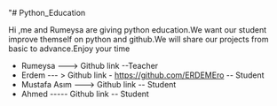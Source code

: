 "# Python_Education


 Hi ,me and Rumeysa are giving python education.We want our student improve themself on python and github.We will share our projects from basic to advance.Enjoy your  time 
- Rumeysa ---> Github link --Teacher
- Erdem  ---  > Github link - https://github.com/ERDEMEro -- Student
- Mustafa Asım ---> Github link -- Student
- Ahmed  ----- Github link -- Student
